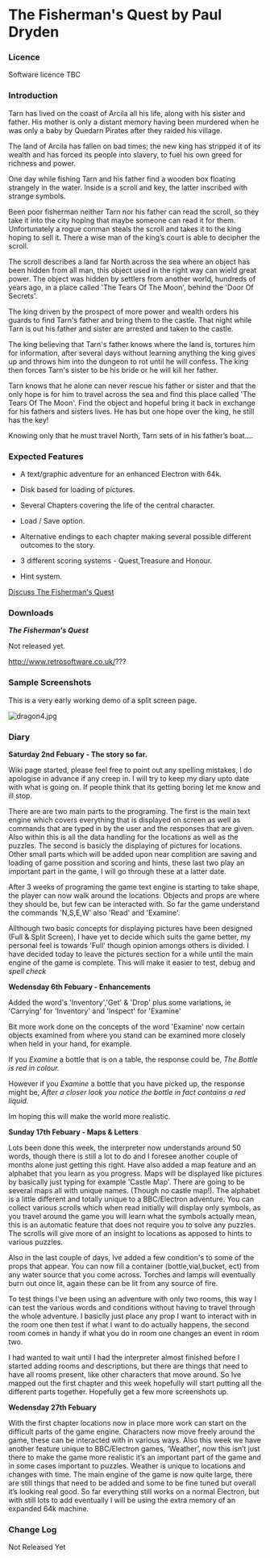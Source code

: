 # The Fisherman's Quest by Paul Dryden

### Licence

Software licence TBC

### Introduction

Tarn has lived on the coast of Arcila all his life, along with his sister and father. His mother is only a distant memory having been murdered when he was only a baby by Quedarn Pirates after they raided his village.

The land of Arcila has fallen on bad times; the new king has stripped it of its wealth and has forced its people into slavery, to fuel his own greed for richness and power.

One day while fishing Tarn and his father find a wooden box floating strangely in the water. Inside is a scroll and key, the latter inscribed with strange symbols.

Been poor fisherman neither Tarn nor his father can read the scroll, so they take it into the city hoping that maybe someone can read it for them. Unfortunately a rogue conman steals the scroll and takes it to the king hoping to sell it. There a wise man of the king’s court is able to decipher the scroll.

The scroll describes a land far North across the sea where an object has been hidden from all man, this object used in the right way can wield great power. The object was hidden by settlers from another world, hundreds of years ago, in a place called 'The Tears Of The Moon', behind the 'Door Of Secrets'.

The king driven by the prospect of more power and wealth orders his guards to find Tarn's father and bring them to the castle. That night while Tarn is out his father and sister are arrested and taken to the castle.

The king believing that Tarn's father knows where the land is, tortures him for information, after several days without learning anything the king gives up and throws him into the dungeon to rot until he will confess. The king then forces Tarn's sister to be his bride or he will kill her father.

Tarn knows that he alone can never rescue his father or sister and that the only hope is for him to travel across the sea and find this place called 'The Tears Of The Moon'. Find the object and hopeful bring it back in exchange for his fathers and sisters lives. He has but one hope over the king, he still has the key!

Knowing only that he must travel North, Tarn sets of in his father’s boat....

### Expected Features

- A text/graphic adventure for an enhanced Electron with 64k.

- Disk based for loading of pictures.

- Several Chapters covering the life of the central character.

- Load / Save option.

- Alternative endings to each chapter making several possible different outcomes to the story.

- 3 different scoring systems - Quest,Treasure and Honour.

- Hint system.

[Discuss The Fisherman's Quest](http://www.retrosoftware.co.uk/forum/viewforum.php?f=28)

### Downloads

**_The Fisherman's Quest_**

Not released yet.

http://www.retrosoftware.co.uk/???

### Sample Screenshots

This is a very early working demo of a split screen page.

![](../../retrosoftwarecouk_wiki-20160918-wikidump/images/dragon4.jpg "dragon4.jpg")

### Diary

**Saturday 2nd Febuary - The story so far.**

Wiki page started, please feel free to point out any spelling mistakes, I do apologise in advance if any creep in. I will try to keep my diary upto date with what is going on. If people think that its getting boring let me know and ill stop.

There are are two main parts to the programing. The first is the main text engine which covers everything that is displayed on screen as well as commands that are typed in by the user and the responses that are given. Also within this is all the data handling for the locations as well as the puzzles. The second is basicly the displaying of pictures for locations. Other small parts which will be added upon near complition are saving and loading of game possition and scoring and hints, these last two play an important part in the game, I will go through these at a latter date.

After 3 weeks of programing the game text engine is starting to take shape, the player can now walk around the locations. Objects and props are where they should be, but few can be interacted with. So far the game understand the commands 'N,S,E,W' also 'Read' and 'Examine'.

Allthough two basic concepts for displaying pictures have been designed (Full & Split Screen), I have yet to decide which suits the game better, my personal feel is towards 'Full' though opinion amongs others is divided. I have decided today to leave the pictures section for a while until the main engine of the game is complete. This will make it easier to test, debug and _spell check_

**Wedensday 6th Febuary - Enhancements**

Added the word's 'Inventory','Get' & 'Drop' plus some variations, ie 'Carrying' for 'Inventory' and 'Inspect' for 'Examine'

Bit more work done on the concepts of the word 'Examine' now certain objects examined from where you stand can be examined more closely when held in your hand, for example.

If you _Examine_ a bottle that is on a table, the response could be, _The Bottle is red in colour._

However if you _Examine_ a bottle that you have picked up, the response might be, _After a closer look you notice the bottle in fact contains a red liquid._

Im hoping this will make the world more realistic.

**Sunday 17th Febuary - Maps & Letters**

Lots been done this week, the interpreter now understands around 50 words, though there is still a lot to do and I foresee another couple of months alone just getting this right. Have also added a map feature and an alphabet that you learn as you progress. Maps will be displayed like pictures by basically just typing for example 'Castle Map'. There are going to be several maps all with unique names. (Though no castle map!). The alphabet is a little different and totally unique to a BBC/Electron adventure. You can collect various scrolls which when read initially will display only symbols, as you travel around the game you will learn what the symbols actually mean, this is an automatic feature that does not require you to solve any puzzles. The scrolls will give more of an insight to locations as apposed to hints to various puzzles.

Also in the last couple of days, Ive added a few condition's to some of the props that appear. You can now fill a container (bottle,vial,bucket, ect) from any water source that you come across. Torches and lamps will eventually burn out once lit, again these can be lit from any source of fire.

To test things I've been using an adventure with only two rooms, this way I can test the various words and conditions without having to travel through the whole adventure. I basiclly just place any prop I want to interact with in the room one then test if what I want to do actually happens, the second room comes in handy if what you do in room one changes an event in room two.

I had wanted to wait until I had the interpreter almost finished before I started adding rooms and descriptions, but there are things that need to have all rooms present, like other characters that move around. So Ive mapped out the first chapter and this week hopefully will start putting all the different parts together. Hopefully get a few more screenshots up.

**Wedensday 27th Febuary**

With the first chapter locations now in place more work can start on the difficult parts of the game engine. Characters now move freely around the game, these can be interacted with in various ways. Also this week we have another feature unique to BBC/Electron games, ‘Weather’, now this isn’t just there to make the game more realistic it’s an important part of the game and in some cases important to puzzles. Weather is unique to locations and changes with time. The main engine of the game is now quite large, there are still things that need to be added and some to be fine tuned but overall it’s looking real good. So far everything still works on a normal Electron, but with still lots to add eventually I will be using the extra memory of an expanded 64k machine.

### Change Log

Not Released Yet
